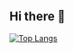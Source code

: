 ## Hi there 👋



<!--
**Andrea-Riba/Andrea-Riba** is a ✨ _special_ ✨ repository because its `README.md` (this file) appears on your GitHub profile.

Here are some ideas to get you started:

- 🔭 I’m currently working on ...
- 🌱 I’m currently learning ...
- 👯 I’m looking to collaborate on ...
- 🤔 I’m looking for help with ...
- 💬 Ask me about ...
- 📫 How to reach me: ...
- 😄 Pronouns: ...
- ⚡ Fun fact: ...
-->


<!--
https://github.com/anuraghazra/github-readme-stats#top-languages-card


[![Top Langs](https://github-readme-stats.vercel.app/api/top-langs/?username=Andrea-Riba)](https://github.com/Andrea-Riba/github-readme-stats)
-->
[![Top Langs](https://github-readme-stats.vercel.app/api/top-langs/?username=Andrea-Riba&layout=donut-vertical)](https://github.com/Andrea-Riba/github-readme-stats)
